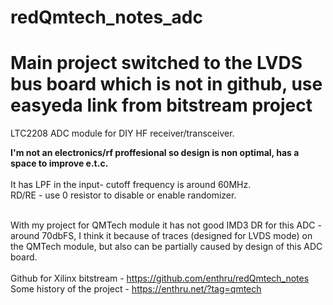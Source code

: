 # redQmtech_notes_adc

# Main project switched to the LVDS bus board which is not in github, use easyeda link from bitstream project

LTC2208 ADC module for DIY HF receiver/transceiver.

**I'm not an electronics/rf proffesional so design is non optimal, has a space to improve e.t.c.**<br>
<br>
It has LPF in the input- cutoff frequency is around 60MHz. 
<br>
RD/RE - use 0 resistor to disable or enable randomizer.
<br>
<br>

With my project for QMTech module it has not good IMD3 DR for this ADC - around 70dbFS, I think it because of traces (designed for LVDS mode) on the QMTech module,
but also can be partially caused by design of this ADC board.
<br><br>
Github for Xilinx bitstream - https://github.com/enthru/redQmtech_notes
<br>
Some history of the project - https://enthru.net/?tag=qmtech
